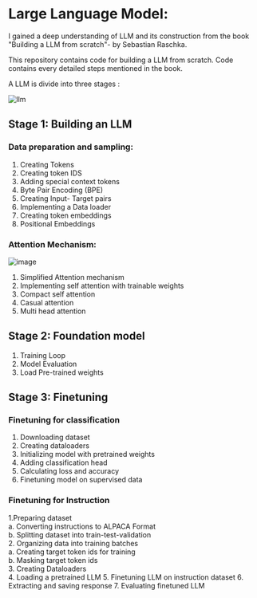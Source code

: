# Large Language Model:
I gained a deep understanding of LLM and its construction from the book "Building a LLM from scratch"- by Sebastian Raschka.

This repository contains code for building a LLM from scratch.
Code contains every detailed steps mentioned in the book.

A LLM is divide into three stages :

  ![llm](https://github.com/user-attachments/assets/48fdd0d5-f4d3-49dd-ae64-9f9f156f0c8d)


## Stage 1: Building an LLM
### Data preparation and sampling:
1. Creating Tokens
2. Creating token IDS
3. Adding special context tokens
4. Byte Pair Encoding (BPE)
5. Creating Input- Target pairs
6. Implementing a Data loader
7. Creating token embeddings
8. Positional Embeddings

### Attention Mechanism:

  ![image](https://github.com/user-attachments/assets/f25bfff9-f136-4eee-98b5-c65a2a468a05)


1. Simplified Attention mechanism
2. Implementing self attention with trainable weights
3. Compact self attention
4. Casual attention
5. Multi head attention

## Stage 2: Foundation model
1. Training Loop
2. Model Evaluation
3. Load Pre-trained weights

## Stage 3: Finetuning 
### Finetuning for classification
1. Downloading dataset
2. Creating dataloaders
3. Initializing model with pretrained weights
4. Adding classification head
5. Calculating loss and accuracy
6. Finetuning model on supervised data

### Finetuning for Instruction 
1.Preparing dataset<br/>
  a. Converting instructions to ALPACA Format<br/> 
  b. Splitting dataset into train-test-validation <br/>
2. Organizing data into training batches<br/>
  a. Creating target token ids for training<br/>
  b. Masking target token ids<br/>
3. Creating Dataloaders<br/>
4. Loading a pretrained LLM
5. Finetuning LLM on instruction dataset
6. Extracting and saving response
7. Evaluating finetuned LLM
  


